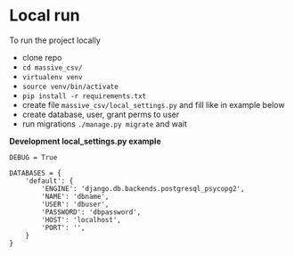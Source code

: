 # Local run

To run the project locally

* clone repo
* `cd massive_csv/`  
* `virtualenv venv`  
* `source venv/bin/activate`  
* `pip install -r requirements.txt`  
* create file `massive_csv/local_settings.py` and fill like in example below   
* create database, user, grant perms to user  
* run migrations `./manage.py migrate` and wait

**Development local_settings.py example**

    DEBUG = True

    DATABASES = {
        'default': {
            'ENGINE': 'django.db.backends.postgresql_psycopg2',
            'NAME': 'dbname',
            'USER': 'dbuser',
            'PASSWORD': 'dbpassword',
            'HOST': 'localhost',
            'PORT': '',
        }
    }


